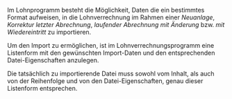 Im Lohnprogramm besteht die Möglichkeit, Daten die ein bestimmtes Format aufweisen, in die Lohnverrechnung im Rahmen einer *Neuanlage*, *Korrektur letzter Abrechnung*, *laufender Abrechnung mit Änderung* bzw. *mit Wiedereintritt* zu importieren.

Um den Import zu ermöglichen, ist im Lohnverrechnungsprogramm eine Listenform mit den gewünschten Import-Daten und den entsprechenden Datei-Eigenschaften anzulegen.

Die tatsächlich zu importierende Datei muss sowohl vom Inhalt, als auch von der Reihenfolge und von den Datei-Eigenschaften, genau dieser Listenform entsprechen.